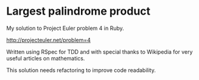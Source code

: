 Largest palindrome product
==========================

My solution to Project Euler problem 4 in Ruby.

http://projecteuler.net/problem=4

Written using RSpec for TDD and with special thanks to Wikipedia for very
useful articles on mathematics.

This solution needs refactoring to improve code readability.
